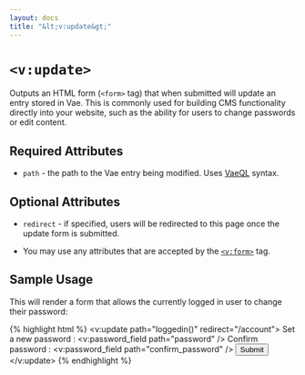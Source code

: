 ```yaml
---
layout: docs
title: "&lt;v:update&gt;"
---
```


# `<v:update>`

Outputs an HTML form (`<form>` tag) that when submitted will update an
entry stored in Vae. This is commonly used for building CMS
functionality directly into your website, such as the ability for users
to change passwords or edit content.

## Required Attributes

-   `path` - the path to the Vae entry being modified. Uses
    [VaeQL](/vaeql/) syntax.

## Optional Attributes

-   `redirect` - if specified, users will be redirected to this page
    once the update form is submitted.

-   You may use any attributes that are accepted by the
    [`<v:form>`](/v_form/) tag.

## Sample Usage

This will render a form that allows the currently logged in user to
change their password:

{% highlight html %}
<v:update path="loggedin()" redirect="/account">
 Set a new password : <v:password_field path="password" />
 Confirm password   : <v:password_field path="confirm_password" />
 <input type="submit" />
</v:update>
{% endhighlight %}
